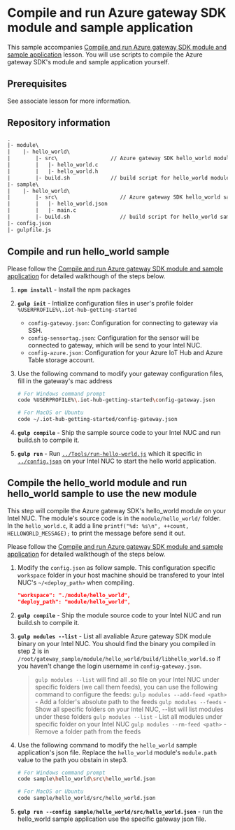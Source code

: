 # Compile and run Azure gateway SDK module and sample application
This sample accompanies [Compile and run Azure gateway SDK module and sample application](#) lesson. You will use scripts to compile the Azure gateway SDK's module and sample application yourself.

## Prerequisites
See associate lesson for more information.

## Repository information

```txt
.
|- module\                    
|    |- hello_world\           
|        |- src\                 // Azure gateway SDK hello_world module source code
|        |   |- hello_world.c
|        |   |- hello_world.h
|        |- build.sh             // build script for hello_world module
|- sample\
|    |- hello_world\
|        |- src\                    // Azure gateway SDK hello_world sample application source code
|        |   |- hello_world.json
|        |   |- main.c
|        |- build.sh                // build script for hello_world sample application
|- config.json
|- gulpfile.js
```

## Compile and run hello_world sample

Please follow the [Compile and run Azure gateway SDK module and sample application](#) for detailed walkthough of the steps below.

1. **`npm install`** - Install the npm packages

2. **`gulp init`** - Intialize configuration files in user's profile folder `%USERPROFILE%\.iot-hub-getting-started`

   * `config-gateway.json`: Configuration for connecting to gateway via SSH.
   * `config-sensortag.json`: Configuration for the sensor will be connected to gateway, which will be send to your Intel NUC.
   * `config-azure.json`: Configuration for your Azure IoT Hub and Azure Table storage account.

3. Use the following command to modify your gateway configuration files, fill in the gateway's mac address

   ``` bash
   # For Windows command prompt
   code %USERPROFILE%\.iot-hub-getting-started\config-gateway.json

   # For MacOS or Ubuntu
   code ~/.iot-hub-getting-started/config-gateway.json
   ```

4. **`gulp compile`** - Ship the sample source code to your Intel NUC and run build.sh to compile it.

5. **`gulp run`** - Run [`../Tools/run-hello-world.js`](../Tools/run-hello-world.js) which it specific in [`../config.json`](../config.json) on your Intel NUC to start the hello world application. 

## Compile the hello_world module and run hello_world sample to use the new module

This step will compile the Azure gateway SDK's hello_world module on your Intel NUC. The module's source code is in the `module/hello_world/` folder. In the `hello_world.c`, it add a line `printf("%d: %s\n", ++count, HELLOWORLD_MESSAGE);` to print the message before send it out.

Please follow the [Compile and run Azure gateway SDK module and sample application](#) for detailed walkthough of the steps below.

1. Modify the `config.json` as follow sample. This configuration specific `workspace` folder in your host machine should be transfered to your Intel NUC's `~/<deploy_path>` when compiling.

   ``` json
   "workspace": "./module/hello_world",
   "deploy_path": "module/hello_world",
   ```

2. **`gulp compile`** - Ship the module source code to your Intel NUC and run build.sh to compile it.

3. **`gulp modules --list`** - List all avaliable Azure gateway SDK module binary on your Intel NUC. You should find the binary you compiled in step 2 is in `/root/gateway_sample/module/hello_world/build/libhello_world.so` if you haven't change the login username in `config-gateway.json`.

   > `gulp modules --list` will find all .so file on your Intel NUC under specific folders (we call them feeds), you can use the following command to configure the feeds:
   `gulp modules --add-feed <path>` - Add a folder's absolute path to the feeds
   `gulp modules --feeds` - Show all specific folders on your Intel NUC, --list will list modules under these folders
   `gulp modules --list` - List all modules under specific folder on your Intel NUC
   `gulp modules --rm-feed <path>` - Remove a folder path from the feeds

4. Use the following command to modify the `hello_world` sample application's json file. Replace the `hello_world` module's `module.path` value to the path you obstain in step3.

   ``` bash
   # For Windows command prompt
   code sample\hello_world\src\hello_world.json

   # For MacOS or Ubuntu
   code sample/hello_world/src/hello_world.json
   ```

5. **`gulp run --config sample/hello_world/src/hello_world.json`** - run the hello_world sample application use the specific gateway json file.